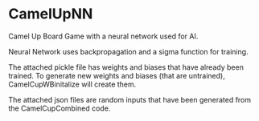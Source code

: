 # CamelUpNN
Camel Up Board Game with a neural network used for AI.

Neural Network uses backpropagation and a sigma function for training. 

The attached pickle file has weights and biases that have already been trained. To generate new weights and biases (that are untrained), CamelCupWBinitalize will create them.

The attached json files are random inputs that have been generated from the CamelCupCombined code.
